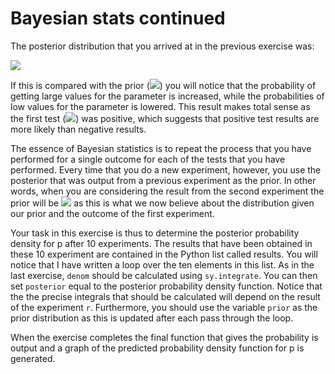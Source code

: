 # Bayesian stats continued

The posterior distribution that you arrived at in the previous exercise was:

![](https://render.githubusercontent.com/render/math?math=P(p=\theta|T_1=1)=3\theta^2\qquad\0<\theta<1)

If this is compared with the prior (![](https://render.githubusercontent.com/render/math?math=2\theta)) you will notice that the probability of getting large values for the parameter is increased, while the probabilities of low values for the parameter is lowered.  This result makes total sense as the first test (![](https://render.githubusercontent.com/render/math?math=T_1)) was positive, which suggests that positive test results are more likely than negative results.

The essence of Bayesian statistics is to repeat the process that you have performed for a single outcome for each of the tests that you have performed.  Every time that you do a new experiment, however, you use the posterior that was output from a previous experiment as the prior.  In other words, when you are considering the result from the second experiment the prior will be ![](https://render.githubusercontent.com/render/math?math=3\theta^2) as this is what we now believe about the distribution given our prior and the outcome of the first experiment.

Your task in this exercise is thus to determine the posterior probability density for p after 10 experiments.  The results that have been obtained in these 10 experiment are contained in the Python list called results.  You will notice that I have written a loop over the ten elements in this list.  As in the last exercise, `denom` should be calculated using `sy.integrate`.  You can then set `posterior` equal to the posterior probability density function.   Notice that the the precise integrals that should be calculated will depend on the result of the experiment `r`.  Furthermore, you should use the variable `prior` as the prior distribution as this is updated after each pass through the loop.

When the exercise completes the final function that gives the probability is output and a graph of the predicted probability density function for p is generated.
